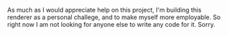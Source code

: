 As much as I would appreciate help on this project, I'm building this renderer as a personal challege, and to make myself more employable. So right now I am not looking for anyone else to write any code for it. Sorry. 
